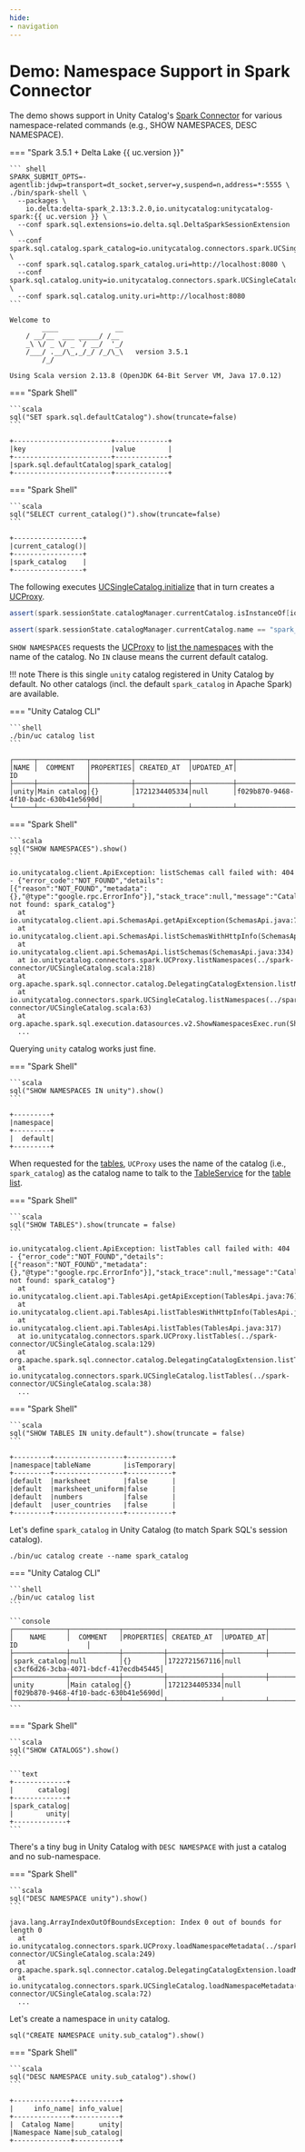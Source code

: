 ```yaml
---
hide:
- navigation
---
```


# Demo: Namespace Support in Spark Connector

The demo shows support in Unity Catalog's [Spark Connector](../spark-connector/index.md) for various namespace-related commands (e.g., SHOW NAMESPACES, DESC NAMESPACE).

=== "Spark 3.5.1 + Delta Lake {{ uc.version }}"

    ``` shell
    SPARK_SUBMIT_OPTS=-agentlib:jdwp=transport=dt_socket,server=y,suspend=n,address=*:5555 \
    ./bin/spark-shell \
      --packages \
        io.delta:delta-spark_2.13:3.2.0,io.unitycatalog:unitycatalog-spark:{{ uc.version }} \
      --conf spark.sql.extensions=io.delta.sql.DeltaSparkSessionExtension \
      --conf spark.sql.catalog.spark_catalog=io.unitycatalog.connectors.spark.UCSingleCatalog \
      --conf spark.sql.catalog.spark_catalog.uri=http://localhost:8080 \
      --conf spark.sql.catalog.unity=io.unitycatalog.connectors.spark.UCSingleCatalog \
      --conf spark.sql.catalog.unity.uri=http://localhost:8080
    ```

``` text
Welcome to
        ____              __
    / __/__  ___ _____/ /__
    _\ \/ _ \/ _ `/ __/  '_/
    /___/ .__/\_,_/_/ /_/\_\   version 3.5.1
        /_/

Using Scala version 2.13.8 (OpenJDK 64-Bit Server VM, Java 17.0.12)
```

=== "Spark Shell"

    ```scala
    sql("SET spark.sql.defaultCatalog").show(truncate=false)
    ```

```text
+------------------------+-------------+
|key                     |value        |
+------------------------+-------------+
|spark.sql.defaultCatalog|spark_catalog|
+------------------------+-------------+
```

=== "Spark Shell"

    ```scala
    sql("SELECT current_catalog()").show(truncate=false)
    ```

```text
+-----------------+
|current_catalog()|
+-----------------+
|spark_catalog    |
+-----------------+
```

The following executes [UCSingleCatalog.initialize](../spark-connector/UCSingleCatalog.md#initialize) that in turn creates a [UCProxy](../spark-connector/UCProxy.md).

```scala
assert(spark.sessionState.catalogManager.currentCatalog.isInstanceOf[io.unitycatalog.connectors.spark.UCSingleCatalog])
```

```scala
assert(spark.sessionState.catalogManager.currentCatalog.name == "spark_catalog")
```

`SHOW NAMESPACES` requests the [UCProxy](../spark-connector/UCProxy.md) to [list the namespaces](../spark-connector/UCProxy.md#listNamespaces) with the name of the catalog.
No `IN` clause means the current default catalog.

!!! note
    There is this single `unity` catalog registered in Unity Catalog by default.
    No other catalogs (incl. the default `spark_catalog` in Apache Spark) are available.

=== "Unity Catalog CLI"

    ```shell
    ./bin/uc catalog list
    ```

```text
┌─────┬────────────┬──────────┬─────────────┬──────────┬────────────────────────────────────┐
│NAME │  COMMENT   │PROPERTIES│ CREATED_AT  │UPDATED_AT│                 ID                 │
├─────┼────────────┼──────────┼─────────────┼──────────┼────────────────────────────────────┤
│unity│Main catalog│{}        │1721234405334│null      │f029b870-9468-4f10-badc-630b41e5690d│
└─────┴────────────┴──────────┴─────────────┴──────────┴────────────────────────────────────┘
```

=== "Spark Shell"

    ```scala
    sql("SHOW NAMESPACES").show()
    ```

```text
io.unitycatalog.client.ApiException: listSchemas call failed with: 404 - {"error_code":"NOT_FOUND","details":[{"reason":"NOT_FOUND","metadata":{},"@type":"google.rpc.ErrorInfo"}],"stack_trace":null,"message":"Catalog not found: spark_catalog"}
  at io.unitycatalog.client.api.SchemasApi.getApiException(SchemasApi.java:77)
  at io.unitycatalog.client.api.SchemasApi.listSchemasWithHttpInfo(SchemasApi.java:358)
  at io.unitycatalog.client.api.SchemasApi.listSchemas(SchemasApi.java:334)
  at io.unitycatalog.connectors.spark.UCProxy.listNamespaces(../spark-connector/UCSingleCatalog.scala:218)
  at org.apache.spark.sql.connector.catalog.DelegatingCatalogExtension.listNamespaces(DelegatingCatalogExtension.java:140)
  at io.unitycatalog.connectors.spark.UCSingleCatalog.listNamespaces(../spark-connector/UCSingleCatalog.scala:63)
  at org.apache.spark.sql.execution.datasources.v2.ShowNamespacesExec.run(ShowNamespacesExec.scala:42)
  ...
```

Querying `unity` catalog works just fine.

=== "Spark Shell"

    ```scala
    sql("SHOW NAMESPACES IN unity").show()
    ```

```console
+---------+
|namespace|
+---------+
|  default|
+---------+
```

When requested for the [tables](../spark-connector/UCProxy.md#listTables), `UCProxy` uses the name of the catalog (i.e., `spark_catalog`) as the catalog name to talk to the [TableService](../server/TableService.md) for the [table list](../server/TableService.md#listTables).

=== "Spark Shell"

    ```scala
    sql("SHOW TABLES").show(truncate = false)
    ```

```text
io.unitycatalog.client.ApiException: listTables call failed with: 404 - {"error_code":"NOT_FOUND","details":[{"reason":"NOT_FOUND","metadata":{},"@type":"google.rpc.ErrorInfo"}],"stack_trace":null,"message":"Catalog not found: spark_catalog"}
  at io.unitycatalog.client.api.TablesApi.getApiException(TablesApi.java:76)
  at io.unitycatalog.client.api.TablesApi.listTablesWithHttpInfo(TablesApi.java:342)
  at io.unitycatalog.client.api.TablesApi.listTables(TablesApi.java:317)
  at io.unitycatalog.connectors.spark.UCProxy.listTables(../spark-connector/UCSingleCatalog.scala:129)
  at org.apache.spark.sql.connector.catalog.DelegatingCatalogExtension.listTables(DelegatingCatalogExtension.java:68)
  at io.unitycatalog.connectors.spark.UCSingleCatalog.listTables(../spark-connector/UCSingleCatalog.scala:38)
  ...
```

=== "Spark Shell"

    ```scala
    sql("SHOW TABLES IN unity.default").show(truncate = false)
    ```

```text
+---------+-----------------+-----------+
|namespace|tableName        |isTemporary|
+---------+-----------------+-----------+
|default  |marksheet        |false      |
|default  |marksheet_uniform|false      |
|default  |numbers          |false      |
|default  |user_countries   |false      |
+---------+-----------------+-----------+
```

Let's define `spark_catalog` in Unity Catalog (to match Spark SQL's session catalog).

```shell
./bin/uc catalog create --name spark_catalog
```

=== "Unity Catalog CLI"

    ```shell
    ./bin/uc catalog list
    ```

    ```console
    ┌─────────────┬────────────┬──────────┬─────────────┬──────────┬────────────────────────────────────┐
    │    NAME     │  COMMENT   │PROPERTIES│ CREATED_AT  │UPDATED_AT│                 ID                 │
    ├─────────────┼────────────┼──────────┼─────────────┼──────────┼────────────────────────────────────┤
    │spark_catalog│null        │{}        │1722721567116│null      │c3cf6d26-3cba-4071-bdcf-417ecdb45445│
    ├─────────────┼────────────┼──────────┼─────────────┼──────────┼────────────────────────────────────┤
    │unity        │Main catalog│{}        │1721234405334│null      │f029b870-9468-4f10-badc-630b41e5690d│
    └─────────────┴────────────┴──────────┴─────────────┴──────────┴────────────────────────────────────┘
    ```

=== "Spark Shell"

    ```scala
    sql("SHOW CATALOGS").show()
    ```

    ```text
    +-------------+
    |      catalog|
    +-------------+
    |spark_catalog|
    |        unity|
    +-------------+
    ```

There's a tiny bug in Unity Catalog with `DESC NAMESPACE` with just a catalog and no sub-namespace.

=== "Spark Shell"

    ```scala
    sql("DESC NAMESPACE unity").show()
    ```

```text
java.lang.ArrayIndexOutOfBoundsException: Index 0 out of bounds for length 0
  at io.unitycatalog.connectors.spark.UCProxy.loadNamespaceMetadata(../spark-connector/UCSingleCatalog.scala:249)
  at org.apache.spark.sql.connector.catalog.DelegatingCatalogExtension.loadNamespaceMetadata(DelegatingCatalogExtension.java:156)
  at io.unitycatalog.connectors.spark.UCSingleCatalog.loadNamespaceMetadata(../spark-connector/UCSingleCatalog.scala:72)
  ...
```

Let's create a namespace in `unity` catalog.

```text
sql("CREATE NAMESPACE unity.sub_catalog").show()
```

=== "Spark Shell"

    ```scala
    sql("DESC NAMESPACE unity.sub_catalog").show()
    ```

```text
+--------------+-----------+
|     info_name| info_value|
+--------------+-----------+
|  Catalog Name|      unity|
|Namespace Name|sub_catalog|
+--------------+-----------+
```

